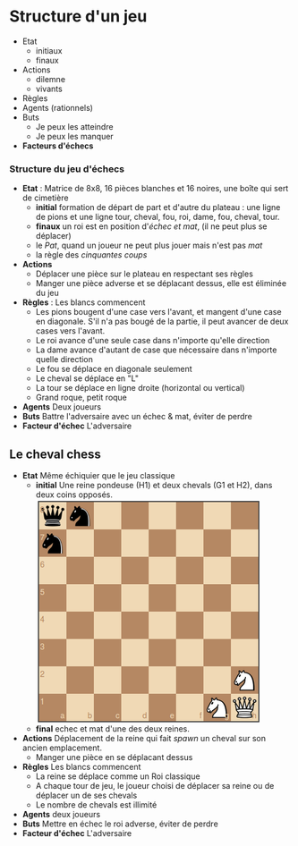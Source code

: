 # Structure d'un jeu

- Etat
	- initiaux
	- finaux
- Actions
	- dilemne
	- vivants
- Règles
- Agents (rationnels)
- Buts
	- Je peux les atteindre
	- Je peux les manquer
- **Facteurs d'échecs**

### Structure du jeu d'échecs

- **Etat** : Matrice de 8x8, 16 pièces blanches et 16 noires, une boîte qui sert de cimetière
	- **initial** formation de départ de part et d'autre du plateau : une ligne de pions et une ligne tour, cheval, fou, roi, dame, fou, cheval, tour.
	- **finaux** un roi est en position d'*échec et mat*, (il ne peut plus se déplacer)
	- le *Pat*, quand un joueur ne peut plus jouer mais n'est pas *mat*
	- la règle des *cinquantes coups*
- **Actions**
	- Déplacer une pièce sur le plateau en respectant ses règles
	- Manger une pièce adverse et se déplacant dessus, elle est éliminée du jeu
- **Règles** : Les blancs commencent
	- Les pions bougent d'une case vers l'avant, et mangent d'une case en diagonale. S'il n'a pas bougé de la partie, il peut avancer de deux cases vers l'avant.
	- Le roi avance d'une seule case dans n'importe qu'elle direction
	- La dame avance d'autant de case que nécessaire dans n'importe quelle direction
	- Le fou se déplace en diagonale seulement
	- Le cheval se déplace en "L"
	- La tour se déplace en ligne droite (horizontal ou vertical)
	- Grand roque, petit roque
- **Agents** Deux joueurs
- **Buts** Battre l'adversaire avec un échec & mat, éviter de perdre
- **Facteur d'échec** L'adversaire

## Le cheval chess

- **Etat** Même échiquier que le jeu classique
	- **initial** Une reine pondeuse (H1) et deux chevals (G1 et H2), dans deux coins opposés.
	![etatInit](./fig/fig1.png)
	- **final** echec et mat d'une des deux reines.
- **Actions** Déplacement de la reine qui fait *spawn* un cheval sur son ancien emplacement. 
	- Manger une pièce en se déplacant dessus
- **Règles** Les blancs commencent
	- La reine se déplace comme un Roi classique
	- A chaque tour de jeu, le joueur choisi de déplacer sa reine ou de déplacer un de ses chevals
	- Le nombre de chevals est illimité
- **Agents** deux joueurs
- **Buts** Mettre en échec le roi adverse, éviter de perdre
- **Facteur d'échec** L'adversaire
